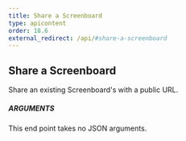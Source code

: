 ```yaml
---
title: Share a Screenboard
type: apicontent
order: 18.6
external_redirect: /api/#share-a-screenboard
---
```


## Share a Screenboard

Share an existing Screenboard's with a public URL.

##### ARGUMENTS

This end point takes no JSON arguments.
